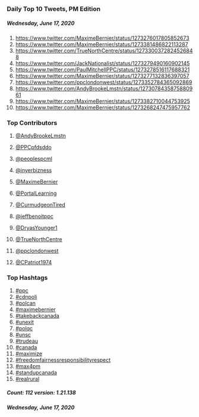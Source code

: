 ### Daily Top 10 Tweets, PM Edition
##### Wednesday, June 17, 2020
 1) https://www.twitter.com/MaximeBernier/status/1273276017805852673
 2) https://www.twitter.com/MaximeBernier/status/1273381486822113287
 3) https://www.twitter.com/TrueNorthCentre/status/1273300372824526848
 4) https://www.twitter.com/JackNationalist/status/1273279490160902145
 5) https://www.twitter.com/PaulMitchellPPC/status/1273278516117688321
 6) https://www.twitter.com/MaximeBernier/status/1273277132836397057
 7) https://www.twitter.com/ppclondonwest/status/1273352784365092869
 8) https://www.twitter.com/AndyBrookeLmstn/status/1273078435875880961
 9) https://www.twitter.com/MaximeBernier/status/1273382710044753925
10) https://www.twitter.com/MaximeBernier/status/1273268247475957762

### Top Contributors
  1) [@AndyBrookeLmstn](https://www.twitter.com/AndyBrookeLmstn)
  2) [@PPCpfdsddo](https://www.twitter.com/PPCpfdsddo)
  3) [@peoplespcml](https://www.twitter.com/peoplespcml)
  4) [@inyerbizness](https://www.twitter.com/inyerbizness)
  5) [@MaximeBernier](https://www.twitter.com/MaximeBernier)
  6) [@PortalLearning](https://www.twitter.com/PortalLearning)
  7) [@CurmudgeonTired](https://www.twitter.com/CurmudgeonTired)
  8) [@jeffbenoitppc](https://www.twitter.com/jeffbenoitppc)
  9) [@DryasYounger1](https://www.twitter.com/DryasYounger1)
 10) [@TrueNorthCentre](https://www.twitter.com/TrueNorthCentre)

 11) [@ppclondonwest](https://www.twitter.com/ppclondonwest)
 12) [@CPatriot1974](https://www.twitter.com/CPatriot1974)


### Top Hashtags

  1) [#ppc](https://www.twitter.com/hashtag/ppc)
  2) [#cdnpoli](https://www.twitter.com/hashtag/cdnpoli)
  3) [#polcan](https://www.twitter.com/hashtag/polcan)
  4) [#maximebernier](https://www.twitter.com/hashtag/maximebernier)
  5) [#takebackcanada](https://www.twitter.com/hashtag/takebackcanada)
  6) [#unexit](https://www.twitter.com/hashtag/unexit)
  7) [#polqc](https://www.twitter.com/hashtag/polqc)
  8) [#unsc](https://www.twitter.com/hashtag/unsc)
  9) [#trudeau](https://www.twitter.com/hashtag/trudeau)
 10) [#canada](https://www.twitter.com/hashtag/canada)
 11) [#maximize](https://www.twitter.com/hashtag/maximize)
 12) [#freedomfairnessresponsibilityrespect](https://www.twitter.com/hashtag/freedomfairnessresponsibilityrespect)
 13) [#max4pm](https://www.twitter.com/hashtag/max4pm)
 14) [#standupcanada](https://www.twitter.com/hashtag/standupcanada)
 15) [#realrural](https://www.twitter.com/hashtag/realrural)

##### Count: 112	version: 1.21.138
##### Wednesday, June 17, 2020

